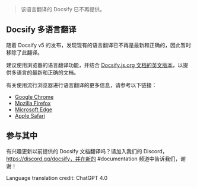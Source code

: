 > 该语言翻译的 Docsify 已不再提供。

## Docsify 多语言翻译

随着 Docsify v5 的发布，发现现有的语言翻译已不再是最新和正确的，因此暂时移除了此翻译。

建议使用浏览器的语言翻译功能，并结合 [Docsify.js.org 文档的英文版本](https://docsify.js.org/#/?id=docsify)，以提供多语言的最新和正确的文档。

有关使用流行浏览器进行语言翻译的更多信息，请参考以下链接：

- [Google Chrome](https://support.google.com/chrome/answer/173424)
- [Mozilla Firefox](https://support.mozilla.org/en-US/kb/website-translation)
- [Microsoft Edge](https://support.microsoft.com/en-us/topic/use-microsoft-translator-in-microsoft-edge-browser-4ad1c6cb-01a4-4227-be9d-a81e127fcb0b)
- [Apple Safari](https://support.apple.com/en-ca/guide/safari/ibrw646b2ca2/)

## 参与其中

有兴趣更新以前提供的 Docsify 文档翻译吗？请加入我们的 Discord，https://discord.gg/docsify，并在新的 #documentation 频道中告诉我们，谢谢！

Language translation credit: ChatGPT 4.0